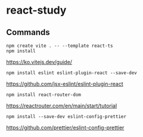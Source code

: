 
# react-study

## Commands
```
npm create vite . -- --template react-ts
npm install
```
https://ko.vitejs.dev/guide/

```
npm install eslint eslint-plugin-react --save-dev
```
https://github.com/jsx-eslint/eslint-plugin-react

```
npm install react-router-dom
```
https://reactrouter.com/en/main/start/tutorial

```
npm install --save-dev eslint-config-prettier
```
https://github.com/prettier/eslint-config-prettier